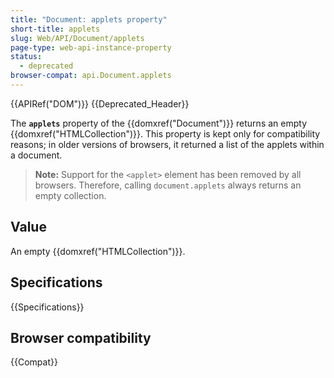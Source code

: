 ```yaml
---
title: "Document: applets property"
short-title: applets
slug: Web/API/Document/applets
page-type: web-api-instance-property
status:
  - deprecated
browser-compat: api.Document.applets
---
```


{{APIRef("DOM")}} {{Deprecated_Header}}

The **`applets`** property of the {{domxref("Document")}} returns an empty {{domxref("HTMLCollection")}}. This property is kept only for compatibility reasons; in older versions of browsers, it returned a list of the applets within a document.

> **Note:** Support for the `<applet>` element has been removed by all browsers. Therefore, calling `document.applets` always
> returns an empty collection.

## Value

An empty {{domxref("HTMLCollection")}}.

## Specifications

{{Specifications}}

## Browser compatibility

{{Compat}}

